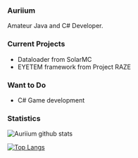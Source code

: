 ### Auriium

Amateur Java and C# Developer. 

### Current Projects
- Dataloader from SolarMC
- EYETEM framework from Project RAZE

### Want to Do
- C# Game development

### Statistics

![Auriium github stats](https://github-readme-stats.vercel.app/api?username=Auriium&show_icons=true&theme=onedark&count_private=true)

[![Top Langs](https://github-readme-stats.vercel.app/api/top-langs/?username=Auriium&layout=compact&theme=onedark)](https://github.com/anuraghazra/github-readme-stats)

<!--
**Auriium/Auriium** is a ✨ _special_ ✨ repository because its `README.md` (this file) appears on your GitHub profile.

Here are some ideas to get you started:

- 🔭 I’m currently working on ...
- 🌱 I’m currently learning ...
- 👯 I’m looking to collaborate on ...
- 🤔 I’m looking for help with ...
- 💬 Ask me about ...
- 📫 How to reach me: ...
- 😄 Pronouns: ...
- ⚡ Fun fact: ...
-->
